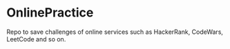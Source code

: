 # OnlinePractice
Repo to save challenges of online services such as HackerRank, CodeWars, LeetCode and so on.


